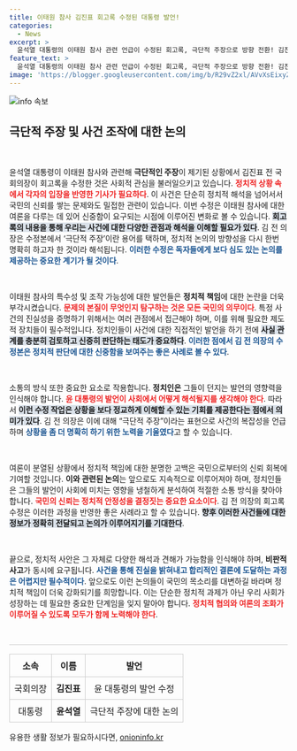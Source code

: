 ```yaml
---
title: 이태원 참사 김진표 회고록 수정된 대통령 발언!
categories:
  - News
excerpt: >
  윤석열 대통령의 이태원 참사 관련 언급이 수정된 회고록, 극단적 주장으로 방향 전환! 김진표 전 의장은 사건 조작 가능성 대신 관계기관 수사 결과를 강조하며 논란에 종지부를 찍었다. 클릭해서 진실을 확인해보세요!
feature_text: >
  윤석열 대통령의 이태원 참사 관련 언급이 수정된 회고록, 극단적 주장으로 방향 전환! 김진표 전 의장은 사건 조작 가능성 대신 관계기관 수사 결과를 강조하며 논란에 종지부를 찍었다. 클릭해서 진실을 확인해보세요!
image: 'https://blogger.googleusercontent.com/img/b/R29vZ2xl/AVvXsEixyZcFfHzMRdzZMjFBmAUKJYCLCGyLL1o632UiGVXcaFdKo_bkvkuCioo0uUKlGfBVcT3P84aROyZIXSBEx3Aw5nCQ3pTgDom1WDC4m8eifvWiAmWEEVb4x6G_l8C0QH225ldMjyaFvpxGEBGNO37VmDTDMHGhJPq73UglMfDca1-0aw/s1600/blogspot.png'
---
```


<p><img src="https://blogger.googleusercontent.com/img/b/R29vZ2xl/AVvXsEixyZcFfHzMRdzZMjFBmAUKJYCLCGyLL1o632UiGVXcaFdKo_bkvkuCioo0uUKlGfBVcT3P84aROyZIXSBEx3Aw5nCQ3pTgDom1WDC4m8eifvWiAmWEEVb4x6G_l8C0QH225ldMjyaFvpxGEBGNO37VmDTDMHGhJPq73UglMfDca1-0aw/s1600/blogspot.png" alt="info 속보" /></p>

<h2 data-ke-size="size26">극단적 주장 및 사건 조작에 대한 논의</h2>

<p data-ke-size="size16">&nbsp;</p>

<p>윤석열 대통령이 이태원 참사와 관련해 <b>극단적인 주장</b>이 제기된 상황에서 김진표 전 국회의장이 회고록을 수정한 것은 사회적 관심을 불러일으키고 있습니다. <b><span style="color: #ee2323;">정치적 상황 속에서 각자의 입장을 반영한 기사가 필요하다</span></b>. 이 사건은 단순히 정치적 해석을 넘어서서 국민의 신뢰를 쌓는 문제와도 밀접한 관련이 있습니다. 이번 수정은 이태원 참사에 대한 여론을 다루는 데 있어 신중함이 요구되는 시점에 이루어진 변화로 볼 수 있습니다. <b><span style="background-color: #21538527;">회고록의 내용을 통해 우리는 사건에 대한 다양한 관점과 해석을 이해할 필요가 있다</span></b>. 김 전 의장은 수정본에서 ‘극단적 주장’이란 용어를 택하며, 정치적 논의의 방향성을 다시 한번 명확히 하고자 한 것이라 해석됩니다. <b><span style="color: #1a5490;">이러한 수정은 독자들에게 보다 심도 있는 논의를 제공하는 중요한 계기가 될 것이다</span></b>.</p>

<p data-ke-size="size16">&nbsp;</p>

<p>이태원 참사의 특수성 및 조작 가능성에 대한 발언들은 <b>정치적 책임</b>에 대한 논란을 더욱 부각시켰습니다. <b><span style="color: #ee2323;">문제의 본질이 무엇인지 탐구하는 것은 모든 국민의 의무이다</span></b>. 특정 사건의 진실성을 증명하기 위해서는 여러 관점에서 접근해야 하며, 이를 위해 필요한 제도적 장치들이 필수적입니다. 정치인들이 사건에 대한 직접적인 발언을 하기 전에 <b><span style="background-color: #21538527;">사실 관계를 충분히 검토하고 신중히 판단하는 태도가 중요하다</span></b>. <b><span style="color: #1a5490;">이러한 점에서 김 전 의장의 수정본은 정치적 판단에 대한 신중함을 보여주는 좋은 사례로 볼 수 있다</span></b>.</p>

<p data-ke-size="size16">&nbsp;</p>

<p>소통의 방식 또한 중요한 요소로 작용합니다. <b>정치인은</b> 그들이 던지는 발언의 영향력을 인식해야 합니다. <b><span style="color: #ee2323;">윤 대통령의 발언이 사회에서 어떻게 해석될지를 생각해야 한다</span></b>. 따라서 <b><span style="background-color: #21538527;">이런 수정 작업은 상황을 보다 정교하게 이해할 수 있는 기회를 제공한다는 점에서 의미가 있다</span></b>. 김 전 의장은 이에 대해 “극단적 주장”이라는 표현으로 사건의 복잡성을 언급하며 <b><span style="color: #1a5490;">상황을 좀 더 명확히 하기 위한 노력을 기울였다</span></b>고 할 수 있습니다.</p>

<p data-ke-size="size16">&nbsp;</p>

<p>여론이 분열된 상황에서 정치적 책임에 대한 분명한 고백은 국민으로부터의 신뢰 회복에 기여할 것입니다. <b>이와 관련된 논의</b>는 앞으로도 지속적으로 이루어져야 하며, 정치인들은 그들의 발언이 사회에 미치는 영향을 냉철하게 분석하여 적절한 소통 방식을 찾아야 합니다. <b><span style="color: #ee2323;">국민의 신뢰는 정치적 안정성을 결정짓는 중요한 요소이다</span></b>. 김 전 의장의 회고록 수정은 이러한 과정을 반영한 좋은 사례라고 할 수 있습니다. <b><span style="background-color: #21538527;">향후 이러한 사건들에 대한 정보가 정확히 전달되고 논의가 이루어지기를 기대한다</span></b>.</p>

<p data-ke-size="size16">&nbsp;</p>

<p>끝으로, 정치적 사안은 그 자체로 다양한 해석과 견해가 가능함을 인식해야 하며, <b>비판적 사고</b>가 동시에 요구됩니다. <b><span style="color: #1a5490;">사건을 통해 진실을 밝혀내고 합리적인 결론에 도달하는 과정은 어렵지만 필수적이다</span></b>. 앞으로도 이런 논의들이 국민의 목소리를 대변하길 바라며 정치적 책임이 더욱 강화되기를 희망합니다. 이는 단순한 정치적 과제가 아닌 우리 사회가 성장하는 데 필요한 중요한 단계임을 잊지 말아야 합니다. <b><span style="color: #ee2323;">정치적 협의와 여론의 조화가 이루어질 수 있도록 모두가 함께 노력해야 한다</span></b>.</p>

<p data-ke-size="size16">&nbsp;</p>

<hr style="height: 1px; background-color: #ccc; border: none;">

<table style="width: 100%; border-collapse: collapse;">
<thead>
<tr>
<th style="border: 1px solid #ccc; padding: 8px;">소속</th>
<th style="border: 1px solid #ccc; padding: 8px;">이름</th>
<th style="border: 1px solid #ccc; padding: 8px;">발언</th>
</tr>
</thead>
<tbody>
<tr>
<td style="border: 1px solid #ccc; padding: 8px; text-align: center;">국회의장</td>
<td style="border: 1px solid #ccc; padding: 8px; text-align: center;"><b>김진표</b></td>
<td style="border: 1px solid #ccc; padding: 8px; text-align: center;">윤 대통령의 발언 수정</td>
</tr>
<tr>
<td style="border: 1px solid #ccc; padding: 8px; text-align: center;">대통령</td>
<td style="border: 1px solid #ccc; padding: 8px; text-align: center;"><b>윤석열</b></td>
<td style="border: 1px solid #ccc; padding: 8px; text-align: center;">극단적 주장에 대한 논의</td>
</tr>
</tbody>
</table>
유용한 생활 정보가 필요하시다면, <a href="https://onioninfo.kr" rel="dofollow">onioninfo.kr</a>


